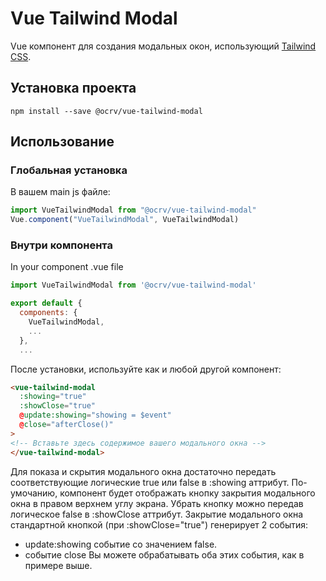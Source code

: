 # Vue Tailwind Modal

Vue компонент для создания модальных окон, использующий [Tailwind CSS](https://tailwindcss.com).

## Установка проекта

```
npm install --save @ocrv/vue-tailwind-modal
```

## Использование

### Глобальная установка

В вашем main js файле:

```js
import VueTailwindModal from "@ocrv/vue-tailwind-modal"
Vue.component("VueTailwindModal", VueTailwindModal)
```

### Внутри компонента

In your component .vue file

```js
import VueTailwindModal from '@ocrv/vue-tailwind-modal'

export default {
  components: {
	VueTailwindModal,
	...
  },
  ...
```

После установки, используйте как и любой другой компонент:

```html
<vue-tailwind-modal
  :showing="true"
  :showClose="true"
  @update:showing="showing = $event"
  @close="afterClose()"
>
<!-- Вставьте здесь содержимое вашего модального окна -->
</vue-tailwind-modal>
```

Для показа и скрытия модального окна достаточно передать соответствующие логические true или false в :showing аттрибут.
По-умочанию, компонент будет отображать кнопку закрытия модального окна в правом верхнем углу экрана. Убрать кнопку можно передав логическое false в :showClose аттрибут.
Закрытие модального окна стандартной кнопкой (при :showClose="true") генерирует 2 события:
- update:showing событие со значением false.
- событие close
Вы можете обрабатывать оба этих события, как в примере выше.
